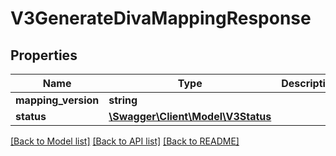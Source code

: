 # V3GenerateDivaMappingResponse

## Properties
Name | Type | Description | Notes
------------ | ------------- | ------------- | -------------
**mapping_version** | **string** |  | [optional] 
**status** | [**\Swagger\Client\Model\V3Status**](V3Status.md) |  | [optional] 

[[Back to Model list]](../../README.md#documentation-for-models) [[Back to API list]](../../README.md#documentation-for-api-endpoints) [[Back to README]](../../README.md)

